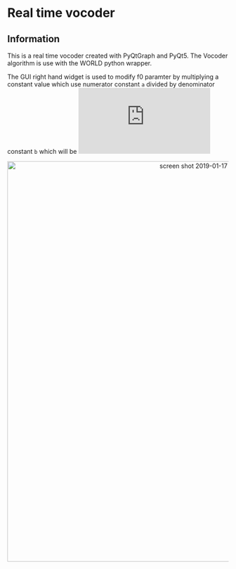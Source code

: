 # Real time vocoder

## Information

This is a real time vocoder created with PyQtGraph and PyQt5.
The Vocoder algorithm is use with the WORLD python wrapper.

The GUI right hand widget is used to modify f0 paramter by multiplying a constant value which use numerator constant `a` 
divided by denominator constant `b` which will be ![constant equation](http://latex.codecogs.com/gif.latex?constant%20%3D%20%5Cfrac%7Ba%7D%7Bb%7D)

<div align="center">
<img width="912" alt="screen shot 2019-01-17 at 23 29 54" src="https://user-images.githubusercontent.com/13714992/51364147-7b1d5700-1b1e-11e9-8e55-2e14f818e122.png">
</div>


